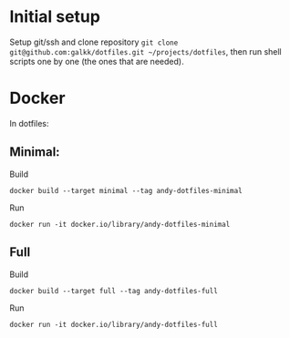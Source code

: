# Initial setup

Setup git/ssh and clone repository
`git clone git@github.com:galkk/dotfiles.git ~/projects/dotfiles`, then run shell scripts one by one (the ones that are needed).

# Docker

In dotfiles:

## Minimal:

Build 

`docker build --target minimal --tag andy-dotfiles-minimal`

Run

`docker run -it docker.io/library/andy-dotfiles-minimal`


## Full

Build

`docker build --target full --tag andy-dotfiles-full`

Run

`docker run -it docker.io/library/andy-dotfiles-full`